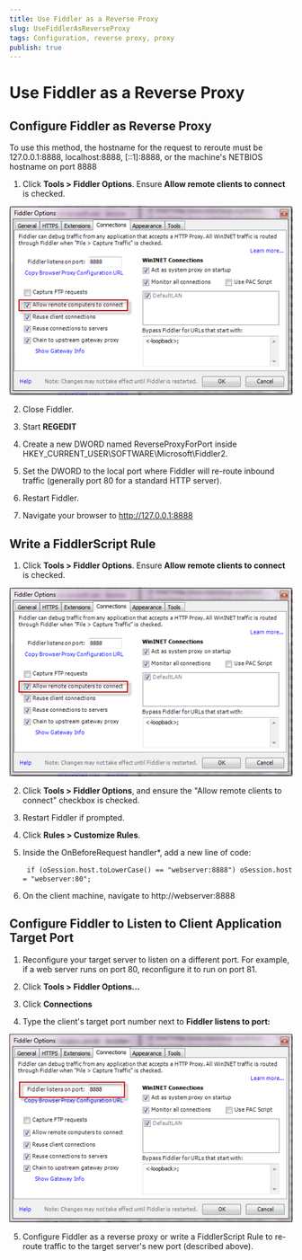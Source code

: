 ```yaml
---
title: Use Fiddler as a Reverse Proxy
slug: UseFiddlerAsReverseProxy
tags: Configuration, reverse proxy, proxy
publish: true
---
```


Use Fiddler as a Reverse Proxy
==============================

Configure Fiddler as Reverse Proxy
----------------------------------

To use this method, the hostname for the request to reroute must be  127.0.0.1:8888, localhost:8888, [::1]:8888, or the machine's NETBIOS hostname on port 8888

1. Click **Tools > Fiddler Options**. Ensure **Allow remote clients to connect** is checked. 

 ![Allow remote clients to connect][1]

2. Close Fiddler.

3. Start **REGEDIT**

4. Create a new DWORD named ReverseProxyForPort inside HKEY_CURRENT_USER\SOFTWARE\Microsoft\Fiddler2.

5. Set the DWORD to the local port where Fiddler will re-route inbound traffic (generally port 80 for a standard HTTP server).

6. Restart Fiddler.

7. Navigate your browser to http://127.0.0.1:8888

Write a FiddlerScript Rule
--------------------------

1. Click **Tools > Fiddler Options**. Ensure **Allow remote clients to connect** is checked. 

 ![Allow remote clients to connect][1]

2. Click **Tools > Fiddler Options**, and ensure the "Allow remote clients to connect" checkbox is checked. 

3. Restart Fiddler if prompted.

3. Click **Rules > Customize Rules**.

4. Inside the OnBeforeRequest handler*, add a new line of code:

		if (oSession.host.toLowerCase() == "webserver:8888") oSession.host = "webserver:80";

5. On the client machine, navigate to http://webserver:8888

Configure Fiddler to Listen to Client Application Target Port
-------------------------------------------------------------

1. Reconfigure your target server to listen on a different port. For example, if a web server runs on port 80, reconfigure it to run on port 81.  

2. Click **Tools > Fiddler Options...**

3. Click **Connections**

4. Type the client's target port number next to **Fiddler listens to port:**

 ![Fiddler listens to port][2]

5. Configure Fiddler as a reverse proxy or write a FiddlerScript Rule to re-route traffic to the target server's new port (described above).

[1]: ../../images/UseFiddlerAsReverseProxy/AllowRemoteComputersToConnect.png
[2]: ../../images/UseFiddlerAsReverseProxy/FiddlerListensOnPort.png
